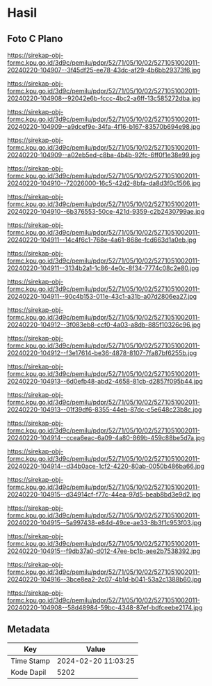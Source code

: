 # Hasil

## Foto C Plano

https://sirekap-obj-formc.kpu.go.id/3d9c/pemilu/pdpr/52/71/05/10/02/5271051002011-20240220-104907--3f45df25-ee78-43dc-af29-4b6bb29373f6.jpg

https://sirekap-obj-formc.kpu.go.id/3d9c/pemilu/pdpr/52/71/05/10/02/5271051002011-20240220-104908--92042e6b-fccc-4bc2-a6ff-13c585272dba.jpg

https://sirekap-obj-formc.kpu.go.id/3d9c/pemilu/pdpr/52/71/05/10/02/5271051002011-20240220-104909--a9dcef9e-34fa-4f16-b167-83570b694e98.jpg

https://sirekap-obj-formc.kpu.go.id/3d9c/pemilu/pdpr/52/71/05/10/02/5271051002011-20240220-104909--a02eb5ed-c8ba-4b4b-92fc-6ff0f1e38e99.jpg

https://sirekap-obj-formc.kpu.go.id/3d9c/pemilu/pdpr/52/71/05/10/02/5271051002011-20240220-104910--72026000-16c5-42d2-8bfa-da8d3f0c1566.jpg

https://sirekap-obj-formc.kpu.go.id/3d9c/pemilu/pdpr/52/71/05/10/02/5271051002011-20240220-104910--6b376553-50ce-421d-9359-c2b2430799ae.jpg

https://sirekap-obj-formc.kpu.go.id/3d9c/pemilu/pdpr/52/71/05/10/02/5271051002011-20240220-104911--14c4f6c1-768e-4a61-868e-fcd663d1a0eb.jpg

https://sirekap-obj-formc.kpu.go.id/3d9c/pemilu/pdpr/52/71/05/10/02/5271051002011-20240220-104911--3134b2a1-1c86-4e0c-8f34-7774c08c2e80.jpg

https://sirekap-obj-formc.kpu.go.id/3d9c/pemilu/pdpr/52/71/05/10/02/5271051002011-20240220-104911--90c4b153-011e-43c1-a31b-a07d2806ea27.jpg

https://sirekap-obj-formc.kpu.go.id/3d9c/pemilu/pdpr/52/71/05/10/02/5271051002011-20240220-104912--3f083eb8-ccf0-4a03-a8db-885f10326c96.jpg

https://sirekap-obj-formc.kpu.go.id/3d9c/pemilu/pdpr/52/71/05/10/02/5271051002011-20240220-104912--f3e17614-be36-4878-8107-7fa87bf6255b.jpg

https://sirekap-obj-formc.kpu.go.id/3d9c/pemilu/pdpr/52/71/05/10/02/5271051002011-20240220-104913--6d0efb48-abd2-4658-81cb-d2857f095b44.jpg

https://sirekap-obj-formc.kpu.go.id/3d9c/pemilu/pdpr/52/71/05/10/02/5271051002011-20240220-104913--01f39df6-8355-44eb-87dc-c5e648c23b8c.jpg

https://sirekap-obj-formc.kpu.go.id/3d9c/pemilu/pdpr/52/71/05/10/02/5271051002011-20240220-104914--ccea6eac-6a09-4a80-869b-459c88be5d7a.jpg

https://sirekap-obj-formc.kpu.go.id/3d9c/pemilu/pdpr/52/71/05/10/02/5271051002011-20240220-104914--d34b0ace-1cf2-4220-80ab-0050b486ba66.jpg

https://sirekap-obj-formc.kpu.go.id/3d9c/pemilu/pdpr/52/71/05/10/02/5271051002011-20240220-104915--d34914cf-f77c-44ea-97d5-beab8bd3e9d2.jpg

https://sirekap-obj-formc.kpu.go.id/3d9c/pemilu/pdpr/52/71/05/10/02/5271051002011-20240220-104915--5a997438-e84d-49ce-ae33-8b3f1c953f03.jpg

https://sirekap-obj-formc.kpu.go.id/3d9c/pemilu/pdpr/52/71/05/10/02/5271051002011-20240220-104915--f9db37a0-d012-47ee-bc1b-aee2b7538392.jpg

https://sirekap-obj-formc.kpu.go.id/3d9c/pemilu/pdpr/52/71/05/10/02/5271051002011-20240220-104916--3bce8ea2-2c07-4b1d-b041-53a2c1388b60.jpg

https://sirekap-obj-formc.kpu.go.id/3d9c/pemilu/pdpr/52/71/05/10/02/5271051002011-20240220-104908--58d48984-59bc-4348-87ef-bdfceebe2174.jpg


## Metadata

| Key        | Value               |
| ---------- | ------------------- |
| Time Stamp | 2024-02-20 11:03:25 |
| Kode Dapil | 5202                |




